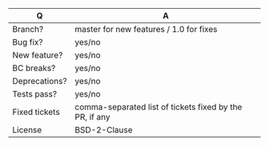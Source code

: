 | Q             | A
| ------------- | ---
| Branch?       | master for new features / 1.0 for fixes
| Bug fix?      | yes/no
| New feature?  | yes/no
| BC breaks?    | yes/no
| Deprecations? | yes/no
| Tests pass?   | yes/no
| Fixed tickets | comma-separated list of tickets fixed by the PR, if any
| License       | BSD-2-Clause
